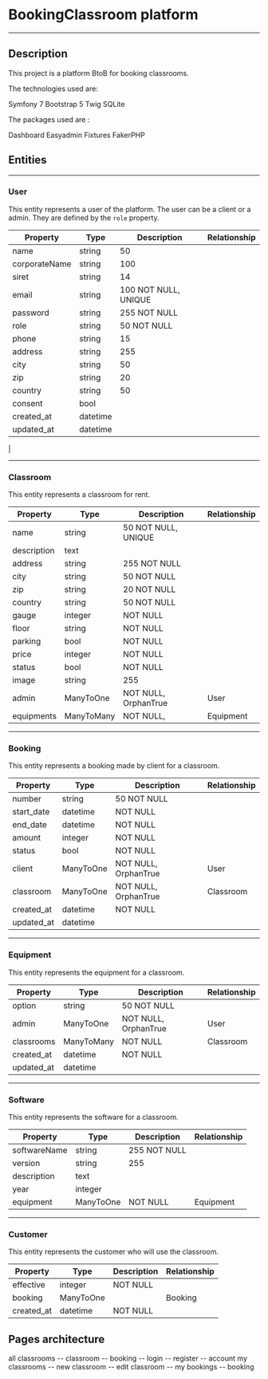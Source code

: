 # BookingClassroom platform
---

## Description


This project is a platform BtoB for booking classrooms.

The technologies used are:

Symfony 7
Bootstrap 5
Twig
SQLite

The packages used are : 

Dashboard Easyadmin
Fixtures FakerPHP


## Entities
---

### User

This entity represents a user of the platform. The user can be a client or a admin. They are defined by the ```role``` property.

| Property       | Type      | Description          | Relationship |
|----------------|-----------|----------------------|--------------|
| name           | string    | 50                   |              |
| corporateName  | string    | 100                  |              | 
| siret          | string    | 14                   |              |
| email          | string    | 100 NOT NULL, UNIQUE |              | 
| password       | string    | 255 NOT NULL         |              | 
| role           | string    | 50 NOT NULL          |              |
| phone          | string    | 15                   |              |
| address        | string    | 255                  |              |
| city           | string    | 50                   |              |
| zip            | string    | 20                   |              |
| country        | string    | 50                   |              |
| consent        | bool      |                      |              |
| created_at     | datetime  |                      |              |
| updated_at     | datetime  |                      |              |
| 

---

### Classroom

This entity represents a classroom for rent.

| Property    | Type       | Description          | Relationship |
|-------------|------------|----------------------|--------------|
| name        | string     | 50 NOT NULL, UNIQUE  |              | 
| description | text       |                      |              | 
| address     | string     | 255 NOT NULL         |              |
| city        | string     | 50 NOT NULL          |              |
| zip         | string     | 20 NOT NULL          |              |
| country     | string     | 50 NOT NULL          |              |
| gauge       | integer    | NOT NULL             |              |
| floor        | string     | NOT NULL             |              |
| parking     | bool       | NOT NULL             |              |
| price       | integer    | NOT NULL             |              | 
| status      | bool       | NOT NULL             |              |
| image       | string     | 255                  |              |
| admin       | ManyToOne  | NOT NULL, OrphanTrue | User         |
| equipments  | ManyToMany | NOT NULL,            | Equipment    |

---

### Booking

This entity represents a booking made by client for a classroom.

| Property   | Type      | Description          | Relationship |
|------------|-----------|----------------------|--------------|
| number     | string    | 50 NOT NULL          |              | 
| start_date | datetime  | NOT NULL             |              | 
| end_date   | datetime  | NOT NULL             |              | 
| amount     | integer   | NOT NULL             |              |
| status     | bool      | NOT NULL             |              | 
| client     | ManyToOne | NOT NULL, OrphanTrue | User         | 
| classroom  | ManyToOne | NOT NULL, OrphanTrue | Classroom    |
| created_at | datetime  | NOT NULL             |              | 
| updated_at | datetime  |                      |              |

---

### Equipment

This entity represents the equipment for a classroom.

| Property   | Type       | Description          | Relationship |
|------------|------------|----------------------|--------------|
| option     | string     | 50 NOT NULL          |              | 
| admin      | ManyToOne  | NOT NULL, OrphanTrue | User         |
| classrooms | ManyToMany | NOT NULL             | Classroom    | 
| created_at | datetime   | NOT NULL             |              |
| updated_at | datetime   |                      |              |

---

### Software

This entity represents the software for a classroom.

| Property     | Type      | Description  | Relationship |
|--------------|-----------|--------------|--------------|
| softwareName | string    | 255 NOT NULL |              | 
| version      | string    | 255          |              |
| description  | text      |              |              | 
| year         | integer   |              |              |
| equipment    | ManyToOne | NOT NULL     | Equipment    |

---

### Customer

This entity represents the customer who will use the classroom.

| Property   | Type      | Description | Relationship |
|------------|-----------|-------------|--------------|
| effective  | integer   | NOT NULL    |              | 
| booking    | ManyToOne |             | Booking      | 
| created_at | datetime  | NOT NULL    |              | 

## Pages architecture

all classrooms -- classroom -- booking -- login -- register -- account
my classrooms -- new classroom -- edit classroom -- my bookings -- booking